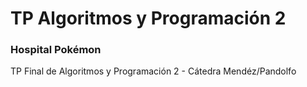 # TP Algoritmos y Programación 2

### Hospital Pokémon

TP Final de Algoritmos y Programación 2 - Cátedra Mendéz/Pandolfo

